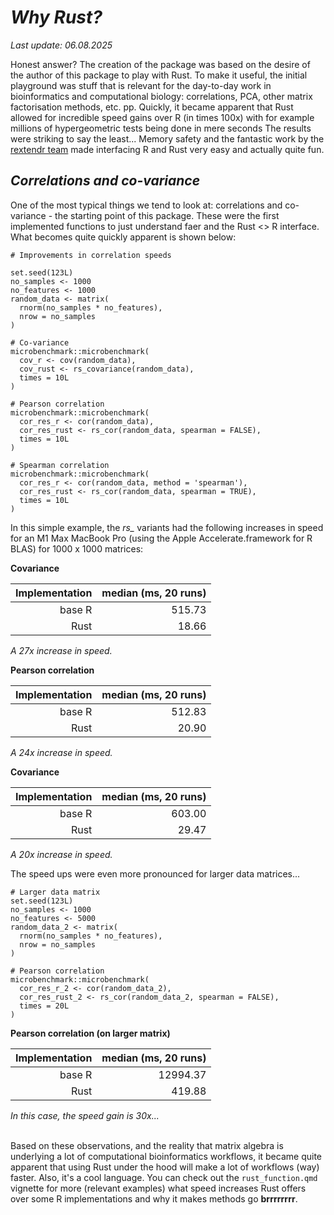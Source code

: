 # *Why Rust?*

*Last update: 06.08.2025* </br>

Honest answer? The creation of the package was based on the desire of the author
of this package to play with Rust. To make it useful, the initial playground was
stuff that is relevant for the day-to-day work in bioinformatics and computational
biology: correlations, PCA, other matrix factorisation methods, etc. pp. 
Quickly, it became apparent that Rust allowed for incredible speed gains over 
R (in times 100x) with for example millions of hypergeometric tests being done 
in mere seconds The results were striking to say the least... Memory safety and
the fantastic work by the [rextendr team](https://github.com/extendr/rextendr) 
made interfacing R and Rust very easy and actually quite fun.

## *Correlations and co-variance*

One of the most typical things we tend to look at: correlations and 
co-variance - the starting point of this package. These were the first 
implemented functions to just understand faer and the Rust <> R interface. What
becomes quite quickly apparent is shown below:

```
# Improvements in correlation speeds

set.seed(123L)
no_samples <- 1000
no_features <- 1000
random_data <- matrix(
  rnorm(no_samples * no_features),
  nrow = no_samples
)

# Co-variance
microbenchmark::microbenchmark(
  cov_r <- cov(random_data),
  cov_rust <- rs_covariance(random_data),
  times = 10L
)

# Pearson correlation
microbenchmark::microbenchmark(
  cor_res_r <- cor(random_data),
  cor_res_rust <- rs_cor(random_data, spearman = FALSE),
  times = 10L
)

# Spearman correlation
microbenchmark::microbenchmark(
  cor_res_r <- cor(random_data, method = 'spearman'),
  cor_res_rust <- rs_cor(random_data, spearman = TRUE),
  times = 10L
)
```

In this simple example, the *rs_* variants had the following increases in speed
for an M1 Max MacBook Pro (using the Apple Accelerate.framework for R BLAS) for
1000 x 1000 matrices:

**Covariance**

|Implementation|median (ms, 20 runs)|
|--:|--:|
|base R| 515.73|
|Rust|18.66|

*A 27x increase in speed.*

**Pearson correlation**

|Implementation|median (ms, 20 runs)|
|--:|--:|
|base R| 512.83|
|Rust|20.90|

*A 24x increase in speed.*

**Covariance**

|Implementation|median (ms, 20 runs)|
|--:|--:|
|base R|603.00|
|Rust|29.47|

*A 20x increase in speed.*

The speed ups were even more pronounced for larger data matrices...

```
# Larger data matrix
set.seed(123L)
no_samples <- 1000
no_features <- 5000
random_data_2 <- matrix(
  rnorm(no_samples * no_features),
  nrow = no_samples
)

# Pearson correlation
microbenchmark::microbenchmark(
  cor_res_r_2 <- cor(random_data_2),
  cor_res_rust_2 <- rs_cor(random_data_2, spearman = FALSE),
  times = 20L
)
```

**Pearson correlation (on larger matrix)**

|Implementation|median (ms, 20 runs)|
|--:|--:|
|base R|12994.37|
|Rust|419.88|

*In this case, the speed gain is 30x...* </br></br>

Based on these observations, and the reality that matrix algebra is underlying
a lot of computational bioinformatics workflows, it became quite apparent that
using Rust under the hood will make a lot of workflows (way) faster. Also, 
it's a cool language. You can check out the `rust_function.qmd` vignette for
more (relevant examples) what speed increases Rust offers over some R
implementations and why it makes methods go **brrrrrrrr**.
